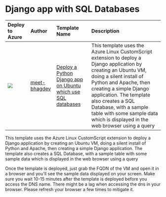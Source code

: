 # Django app with SQL Databases

| Deploy to Azure  | Author                          | Template Name   | Description     |
|:-----------------|:--------------------------------| :---------------| :---------------|
| <a href="https://azuredeploy.net/" target="_blank"><img src="http://azuredeploy.net/deploybutton_small.png"/></a> | [meet-bhagdev](https://github.com/meet-bhagdev) | [Deploy a Python Django app on Ubuntu which use SQL databases](https://github.com/meet-bhagdev/azure-quickstart-templates/tree/master/sqldb-django-on-ubuntu) | This template uses the Azure Linux CustomScript extension to deploy a Django application by creating an Ubuntu VM, doing a silent install of Python and Apache, then creating a simple Django application. The template also creates a SQL Database, with a sample table with some sample data which is displayed in the web browser using a query|

This template uses the Azure Linux CustomScript extension to deploy a Django application by creating an Ubuntu VM, doing a silent install of Python and Apache, then creating a simple Django application. The template also creates a SQL Database, with a sample table with some sample data which is displayed in the web browser using a query

Once the template is deployed, just grab the FQDN of the VM and open it in a browser and you'll see the sample data displayed on your screen. Make sure you wait 10-15 minutes after the template is deployed before you access the DNS name. There might be a lag when accessing the dns in your browser. Please refresh your browser a few times to mitigate it.